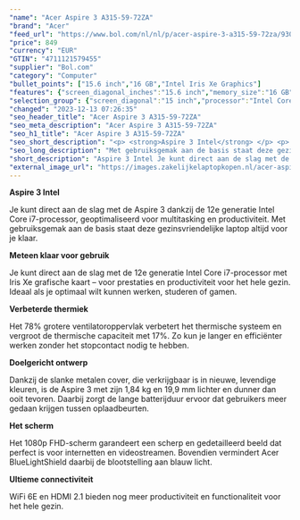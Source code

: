 ```yaml
---
"name": "Acer Aspire 3 A315-59-72ZA"
"brand": "Acer"
"feed_url": "https://www.bol.com/nl/nl/p/acer-aspire-3-a315-59-72za/9300000159109417"
"price": 849
"currency": "EUR"
"GTIN": "4711121579455"
"supplier": "Bol.com"
"category": "Computer"
"bullet_points": ["15.6 inch","16 GB","Intel Iris Xe Graphics"]
"features": {"screen_diagonal_inches":"15.6 inch","memory_size":"16 GB","graphics_card":"Intel Iris Xe Graphics"}
"selection_group": {"screen_diagonal":"15 inch","processor":"Intel Core i7","changed_price_past_3_days":false,"product_family":"Aspire 3"}
"changed": "2023-12-13 07:26:35"
"seo_header_title": "Acer Aspire 3 A315-59-72ZA"
"seo_meta_description": "Acer Aspire 3 A315-59-72ZA"
"seo_h1_title": "Acer Aspire 3 A315-59-72ZA"
"seo_short_description": "<p> <strong>Aspire 3 Intel</strong> </p> <p> Je kunt direct aan de slag met de Aspire 3 dankzij de 12e generatie Intel Core i7-processor, geoptimaliseerd voor multitasking en productiviteit."
"seo_long_description": "Met gebruiksgemak aan de basis staat deze gezinsvriendelijke laptop altijd voor je klaar. </p> <p> <strong>Meteen klaar voor gebruik</strong> </p> <p> Je kunt direct aan de slag met de 12e generatie Intel Core i7-processor met Iris Xe grafische kaart – voor prestaties en productiviteit voor het hele gezin. Ideaal als je optimaal wilt kunnen werken, studeren of gamen. </p> <p> <strong>Verbeterde thermiek</strong> </p> <p> Het 78% grotere ventilatoroppervlak verbetert het thermische systeem en vergroot de thermische capaciteit met 17%. Zo kun je langer en efficiënter werken zonder het stopcontact nodig te hebben. </p> <p> <strong>Doelgericht ontwerp</strong> </p> <p> Dankzij de slanke metalen cover, die verkrijgbaar is in nieuwe, levendige kleuren, is de Aspire 3 met zijn 1,84 kg en 19,9 mm lichter en dunner dan ooit tevoren. Daarbij zorgt de lange batterijduur ervoor dat gebruikers meer gedaan krijgen tussen oplaadbeurten. </p> <p> <strong>Het scherm</strong> </p> <p> Het 1080p FHD-scherm garandeert een scherp en gedetailleerd beeld dat perfect is voor internetten en videostreamen. Bovendien vermindert Acer BlueLightShield daarbij de blootstelling aan blauw licht. </p> <p> <strong>Ultieme connectiviteit</strong> </p> <p> WiFi 6E en HDMI 2. 1 bieden nog meer productiviteit en functionaliteit voor het hele gezin. </p>"
"short_description": "Aspire 3 Intel Je kunt direct aan de slag met de Aspire 3 dankzij de 12e generatie Intel Core i7-processor, geoptimaliseerd voor multitasking en productiviteit. Met gebruiksgemak aan de basis staat deze gezinsvriendelijke laptop altijd voor je klaar. Meteen klaar voor gebruik Je kunt direct aan de slag met de 12e generatie Intel Core i7-processor met Iris Xe grafische kaart – voor prestaties en productiviteit voor het hele gezin. Ideaal als je optimaal wilt kunnen werken, studeren of gamen. Verbeterde thermiek Het 78% grotere ventilatoroppervlak verbetert het thermische systeem en vergroot de thermische capaciteit met 17%. Zo kun je langer en efficiënter werken zonder het stopcontact nodig te hebben. Doelgericht ontwerp Dankzij de slanke metalen cover, die verkrijgbaar is in nieuwe, levendige kleuren, is de Aspire 3 met zijn 1,84 kg en 19,9 mm lichter en dunner dan ooit tevoren. Daarbij zorgt de lange batterijduur ervoor dat gebruikers meer gedaan krijgen tussen oplaadbeurten. Het scherm Het 1080p FHD-scherm garandeert een scherp en gedetailleerd beeld dat perfect is voor internetten en videostreamen. Bovendien vermindert Acer BlueLightShield daarbij de blootstelling aan blauw licht. Ultieme connectiviteit WiFi 6E en HDMI 2.1 bieden nog meer productiviteit en functionaliteit voor het hele gezin."
"external_image_url": "https://images.zakelijkelaptopkopen.nl/acer-aspire-3-a315-59-72za.webp"
---
```


<p> <strong>Aspire 3 Intel</strong> </p> <p> Je kunt direct aan de slag met de Aspire 3 dankzij de 12e generatie Intel Core i7-processor, geoptimaliseerd voor multitasking en productiviteit. Met gebruiksgemak aan de basis staat deze gezinsvriendelijke laptop altijd voor je klaar. </p> <p> <strong>Meteen klaar voor gebruik</strong> </p> <p> Je kunt direct aan de slag met de 12e generatie Intel Core i7-processor met Iris Xe grafische kaart – voor prestaties en productiviteit voor het hele gezin. Ideaal als je optimaal wilt kunnen werken, studeren of gamen. </p> <p> <strong>Verbeterde thermiek</strong> </p> <p> Het 78% grotere ventilatoroppervlak verbetert het thermische systeem en vergroot de thermische capaciteit met 17%. Zo kun je langer en efficiënter werken zonder het stopcontact nodig te hebben. </p> <p> <strong>Doelgericht ontwerp</strong> </p> <p> Dankzij de slanke metalen cover, die verkrijgbaar is in nieuwe, levendige kleuren, is de Aspire 3 met zijn 1,84 kg en 19,9 mm lichter en dunner dan ooit tevoren. Daarbij zorgt de lange batterijduur ervoor dat gebruikers meer gedaan krijgen tussen oplaadbeurten. </p> <p> <strong>Het scherm</strong> </p> <p> Het 1080p FHD-scherm garandeert een scherp en gedetailleerd beeld dat perfect is voor internetten en videostreamen. Bovendien vermindert Acer BlueLightShield daarbij de blootstelling aan blauw licht. </p> <p> <strong>Ultieme connectiviteit</strong> </p> <p> WiFi 6E en HDMI 2.1 bieden nog meer productiviteit en functionaliteit voor het hele gezin. </p>